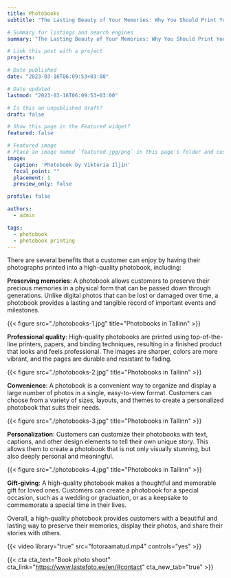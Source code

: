 ```yaml
---
title: Photobooks
subtitle: "The Lasting Beauty of Your Memories: Why You Should Print Your Photos in a High-Quality Photobook"

# Summary for listings and search engines
summary: "The Lasting Beauty of Your Memories: Why You Should Print Your Photos in a High-Quality Photobook"

# Link this post with a project
projects: 

# Date published
date: "2023-03-16T06:09:53+03:00"

# Date updated
lastmod: "2023-03-16T06:09:53+03:00"

# Is this an unpublished draft?
draft: false

# Show this page in the Featured widget?
featured: false

# Featured image
# Place an image named `featured.jpg/png` in this page's folder and customize its options here.
image:
  caption: 'Photobook by Viktoria Iljin'
  focal_point: ""
  placement: 1
  preview_only: false

profile: false

authors:
  - admin

tags:
  - photobook
  - photobook printing
---
```

There are several benefits that a customer can enjoy by having their photographs printed into a high-quality photobook, including:

**Preserving memories**: A photobook allows customers to preserve their precious memories in a physical form that can be passed down through generations. Unlike digital photos that can be lost or damaged over time, a photobook provides a lasting and tangible record of important events and milestones.

{{< figure src="./photobooks-1.jpg" title="Photobooks in Tallinn" >}}

**Professional quality**: High-quality photobooks are printed using top-of-the-line printers, papers, and binding techniques, resulting in a finished product that looks and feels professional. The images are sharper, colors are more vibrant, and the pages are durable and resistant to fading.

{{< figure src="./photobooks-2.jpg" title="Photobooks in Tallinn" >}}

**Convenience**: A photobook is a convenient way to organize and display a large number of photos in a single, easy-to-view format. Customers can choose from a variety of sizes, layouts, and themes to create a personalized photobook that suits their needs.

{{< figure src="./photobooks-3.jpg" title="Photobooks in Tallinn" >}}

**Personalization**: Customers can customize their photobooks with text, captions, and other design elements to tell their own unique story. This allows them to create a photobook that is not only visually stunning, but also deeply personal and meaningful.

{{< figure src="./photobooks-4.jpg" title="Photobooks in Tallinn" >}}

**Gift-giving**: A high-quality photobook makes a thoughtful and memorable gift for loved ones. Customers can create a photobook for a special occasion, such as a wedding or graduation, or as a keepsake to commemorate a special time in their lives.

Overall, a high-quality photobook provides customers with a beautiful and lasting way to preserve their memories, display their photos, and share their stories with others.

{{< video library="true" src="fotoraamatud.mp4" controls="yes" >}}

{{< cta cta_text="Book photo shoot" cta_link="https://www.lastefoto.ee/en/#contact" cta_new_tab="true" >}}